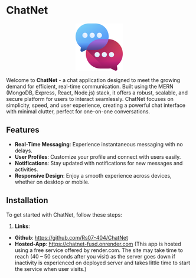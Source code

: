 # ChatNet

<p align="center">
   <img src="https://github.com/Rs07-404/ChatNet/blob/main/frontend/public/designicon/chatNet128x128.png" alt="ChatNet Logo" width="128" height="128">
</p>

Welcome to **ChatNet** - a chat application designed to meet the growing demand for efficient, real-time communication. Built using the MERN (MongoDB, Express, React, Node.js) stack, it offers a robust, scalable, and secure platform for users to interact seamlessly. ChatNet focuses on simplicity, speed, and user experience, creating a powerful chat interface with minimal clutter, perfect for one-on-one conversations.

## Features
- **Real-Time Messaging**: Experience instantaneous messaging with no delays.
- **User Profiles**: Customize your profile and connect with users easily.
- **Notifications**: Stay updated with notifications for new messages and activities.
- **Responsive Design**: Enjoy a smooth experience across devices, whether on desktop or mobile.

## Installation

To get started with ChatNet, follow these steps:

1. **Links**:
-	**Github**: https://github.com/Rs07-404/ChatNet
-	**Hosted-App**: https://chatnet-fusd.onrender.com (This app is hosted using a free service offered by render.com. The site may take time to reach (40 – 50 seconds after you visit) as the server goes down if inactivity is experienced on deployed server and takes little time to start the service when user visits.)
